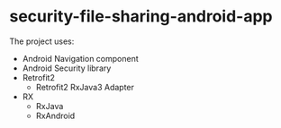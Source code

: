 # security-file-sharing-android-app

The project uses:
- Android Navigation component
- Android Security library
- Retrofit2
  - Retrofit2 RxJava3 Adapter
- RX
  - RxJava
  - RxAndroid